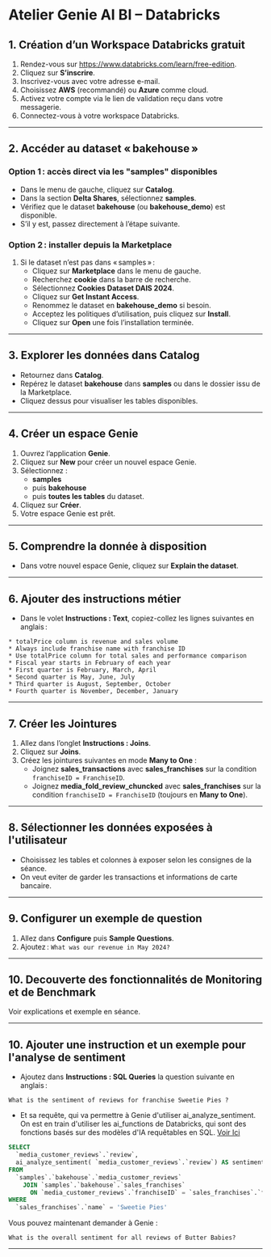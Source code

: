 
# Atelier Genie AI BI – Databricks

## 1. Création d’un Workspace Databricks gratuit

1. Rendez-vous sur https://www.databricks.com/learn/free-edition.
2. Cliquez sur **S’inscrire**.
3. Inscrivez-vous avec votre adresse e-mail.
4. Choisissez **AWS** (recommandé) ou **Azure** comme cloud.
5. Activez votre compte via le lien de validation reçu dans votre messagerie.
6. Connectez-vous à votre workspace Databricks.

***

## 2. Accéder au dataset « bakehouse »

### Option 1 : accès direct via les "samples" disponibles

- Dans le menu de gauche, cliquez sur **Catalog**.
- Dans la section **Delta Shares**, sélectionnez **samples**.
- Vérifiez que le dataset **bakehouse** (ou **bakehouse_demo**) est disponible.
- S’il y est, passez directement à l’étape suivante.


### Option 2 : installer depuis la Marketplace

1. Si le dataset n’est pas dans « samples » :
    - Cliquez sur **Marketplace** dans le menu de gauche.
    - Recherchez **cookie** dans la barre de recherche.
    - Sélectionnez **Cookies Dataset DAIS 2024**.
    - Cliquez sur **Get Instant Access**.
    - Renommez le dataset en **bakehouse_demo** si besoin.
    - Acceptez les politiques d’utilisation, puis cliquez sur **Install**.
    - Cliquez sur **Open** une fois l’installation terminée.

***

## 3. Explorer les données dans Catalog

- Retournez dans **Catalog**.
- Repérez le dataset **bakehouse** dans **samples** ou dans le dossier issu de la Marketplace.
- Cliquez dessus pour visualiser les tables disponibles.

***

## 4. Créer un espace Genie

1. Ouvrez l’application **Genie**.
2. Cliquez sur **New** pour créer un nouvel espace Genie.
3. Sélectionnez :
    - **samples**
    - puis **bakehouse**
    - puis **toutes les tables** du dataset.
4. Cliquez sur **Créer**.
5. Votre espace Genie est prêt.

***

## 5. Comprendre la donnée à disposition

- Dans votre nouvel espace Genie, cliquez sur **Explain the dataset**.

***

## 6. Ajouter des instructions métier

- Dans le volet **Instructions : Text**, copiez-collez les lignes suivantes en anglais :

```
* totalPrice column is revenue and sales volume
* Always include franchise name with franchise ID
* Use totalPrice column for total sales and performance comparison
* Fiscal year starts in February of each year
* First quarter is February, March, April
* Second quarter is May, June, July
* Third quarter is August, September, October
* Fourth quarter is November, December, January
```


***

## 7. Créer les Jointures

1. Allez dans l’onglet **Instructions : Joins**.
2. Cliquez sur **Joins**.
3. Créez les jointures suivantes en mode **Many to One** :
    - Joignez **sales_transactions** avec **sales_franchises** sur la condition `franchiseID = FranchiseID`.
    - Joignez **media_fold_review_chuncked** avec **sales_franchises** sur la condition `franchiseID = FranchiseID` (toujours en **Many to One**).

***

## 8. Sélectionner les données exposées à l'utilisateur

- Choisissez les tables et colonnes à exposer selon les consignes de la séance.
- On veut eviter de garder les transactions et informations de carte bancaire.

***

## 9. Configurer un exemple de question

1. Allez dans **Configure** puis **Sample Questions**.
2. Ajoutez :
`What was our revenue in May 2024?`

***

## 10. Decouverte des fonctionnalités de Monitoring et de Benchmark 

Voir explications et exemple en séance.

***

## 10. Ajouter une instruction et un exemple pour l'analyse de sentiment

- Ajoutez dans **Instructions : SQL Queries** la question suivante en anglais :

```
What is the sentiment of reviews for franchise Sweetie Pies ?
```

- Et sa requête, qui va permettre à Genie d'utiliser ai_analyze_sentiment.
  On est en train d'utiliser les ai_functions de Databricks, qui sont des fonctions basés sur des modèles d'IA requêtables en SQL.
  [Voir Ici](https://learn.microsoft.com/en-gb/azure/databricks/large-language-models/ai-functions)

```sql
SELECT
  `media_customer_reviews`.`review`,
  ai_analyze_sentiment( `media_customer_reviews`.`review`) AS sentiment
FROM
  `samples`.`bakehouse`.`media_customer_reviews`
    JOIN `samples`.`bakehouse`.`sales_franchises`
      ON `media_customer_reviews`.`franchiseID` = `sales_franchises`.`franchiseID`
WHERE
  `sales_franchises`.`name` = 'Sweetie Pies'
```
Vous pouvez maintenant demander à Genie : 
```
What is the overall sentiment for all reviews of Butter Babies?
```

***
